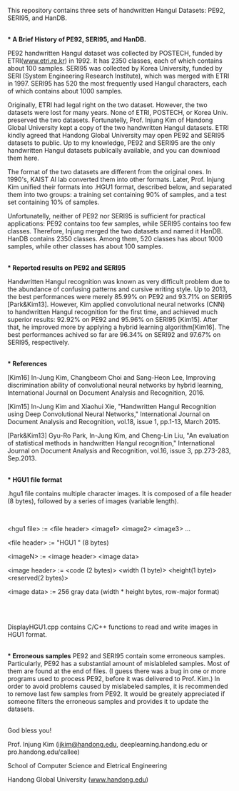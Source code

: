 This repository contains three sets of handwritten Hangul Datasets: PE92, SERI95, and HanDB.

<br>
<b>* A Brief History of PE92, SERI95, and HanDB.</b>

PE92 handwritten Hangul dataset was collected by POSTECH, funded by ETRI(www.etri.re.kr) in 1992. It has 2350 classes, each of which contains about 100 samples. SERI95 was collected by Korea University, funded by SERI (System Engineering Research Institute), which was merged with ETRI in 1997. SERI95 has 520 the most frequently used Hangul characters, each of which contains about 1000 samples.

Originally, ETRI had legal right on the two dataset. However, the two datasets were lost for many years. None of ETRI, POSTECH, or Korea Univ. preserved the two datasets. Fortunatelly, Prof. Injung Kim of Handong Global University kept a copy of the two handwritten Hangul datasets. ETRI kindly agreed that Handong Global University may open PE92 and SERI95 datasets to public. Up to my knowledge, PE92 and SERI95 are the only handwritten Hangul datasets publically available, and you can download them here.

The format of the two datasets are different from the original ones. In 1990's, KAIST AI lab converted them into other formats. Later, Prof. Injung Kim unified their formats into .HGU1 format, described below, and separated them into two groups: a training set containing 90% of samples, and a test set containing 10% of samples.

Unfortunatelly, neither of PE92 nor SERI95 is sufficient for practical applications: PE92 contains too few samples, while SERI95 contains too few classes. Therefore, Injung merged the two datasets and named it HanDB. HanDB contains 2350 classes. Among them, 520 classes has about 1000 samples, while other classes has about 100 samples.


<br>
<b>* Reported results on PE92 and SERI95</b>

Handwritten Hangul recognition was known as very difficult problem due to the abundance of confusing patterns and cursive writing style. Up to 2013, the best performances were merely 85.99% on PE92 and 93.71% on SERI95 [Park&Kim13]. However, Kim applied convolutional neural networks (CNN) to handwritten Hangul recognition for the first time, and achieved much superior results: 92.92% on PE92 and 95.96% on SERI95 [Kim15]. After that, he improved more by applying a hybrid learning algorithm[Kim16]. The best performances achived so far are 96.34% on SERI92 and 97.67% on SERI95, respectively.


<br>
<b>* References</b>

[Kim16] In-Jung Kim, Changbeom Choi and Sang-Heon Lee, Improving discrimination ability of convolutional neural networks by hybrid learning, International 
Journal on Document Analysis and Recognition, 2016.

[Kim15] In-Jung Kim and Xiaohui Xie, "Handwritten Hangul Recognition using Deep Convolutional Neural Networks," International Journal on Document Analysis and Recognition, vol.18, issue 1, pp.1-13, March 2015.

[Park&Kim13] Gyu-Ro Park, In-Jung Kim, and Cheng-Lin Liu, "An evaluation of statistical methods in handwritten Hangul recognition," International Journal on Document Analysis and Recognition, vol.16, issue 3, pp.273-283, Sep.2013.


<br>
<b>* HGU1 file format</b>

.hgu1 file contains multiple character images. It is composed of a file header (8 bytes), followed by a series of images (variable length).

<br>

&lt;hgu1 file> := &lt;file header> &lt;image1> &lt;image2> &lt;image3> ...

&lt;file header> := "HGU1    " (8 bytes)

&lt;imageN> := &lt;image header> &lt;image data>

&lt;image header> := &lt;code (2 bytes)> &lt;width (1 byte)> &lt;height(1 byte)> &lt;reserved(2 bytes)>

&lt;image data> := 256 gray data (width * height bytes, row-major format)


<br>
<br>

DisplayHGU1.cpp contains C/C++ functions to read and write images in HGU1 format.


<br>
<b>* Erroneous samples</b>
PE92 and SERI95 contain some erroneous samples. Particularly, PE92 has a substantial amount of mislableled samples. Most of them are found at the end of files. (I guess there was a bug in one or more programs used to process PE92, before it was delivered to Prof. Kim.)
In order to avoid problems caused by mislabeled samples, it is recommended to remove last few samples from PE92. It would be greately appreciated if someone filters the erroneous samples and provides it to update the datasets.

<br>
<br>

God bless you!

Prof. Injung Kim (ijkim@handong.edu, deeplearning.handong.edu or pro.handong.edu/callee)

School of Computer Science and Eletrical Engineering

Handong Global University (www.handong.edu)

